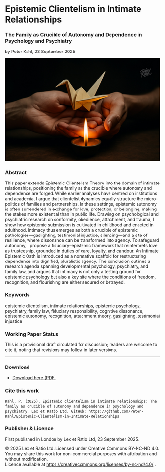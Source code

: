 # Epistemic Clientelism in Intimate Relationships

### The Family as Crucible of Autonomy and Dependence in Psychology and Psychiatry

by Peter Kahl, 23 September 2025

![Two hands holding a delicate origami bird above a glowing crucible or small flame. The bird is fragile yet emerging from fire.](https://github.com/Peter-Kahl/Epistemic-Clientelism-in-Intimate-Relationships/blob/main/origami.jpg?raw=true)

### Abstract

This paper extends Epistemic Clientelism Theory into the domain of intimate relationships, positioning the family as the crucible where autonomy and dependence are forged. While earlier analyses have centred on institutions and academia, I argue that clientelist dynamics equally structure the micro-politics of families and partnerships. In these settings, epistemic autonomy is often surrendered in exchange for love, protection, or belonging, making the stakes more existential than in public life. Drawing on psychological and psychiatric research on conformity, obedience, attachment, and trauma, I show how epistemic submission is cultivated in childhood and enacted in adulthood. Intimacy thus emerges as both a crucible of epistemic pathologies—gaslighting, testimonial injustice, silencing—and a site of resilience, where dissonance can be transformed into agency. To safeguard autonomy, I propose a fiduciary–epistemic framework that reinterprets love as trusteeship, grounded in duties of care, loyalty, and candour. An Intimate Epistemic Oath is introduced as a normative scaffold for restructuring dependence into dignified, pluralistic agency. The conclusion outlines a research agenda spanning developmental psychology, psychiatry, and family law, and argues that intimacy is not only a testing ground for epistemic psychology but also a key site where the conditions of freedom, recognition, and flourishing are either secured or betrayed.

### Keywords

epistemic clientelism, intimate relationships, epistemic psychology, psychiatry, family law, fiduciary responsibility, cognitive dissonance, epistemic autonomy, recognition, attachment theory, gaslighting, testimonial injustice

### Working Paper Status

This is a provisional draft circulated for discussion; readers are welcome to cite it, noting that revisions may follow in later versions.

---

### Download

- [Download here (PDF)](https://raw.githubusercontent.com/Peter-Kahl/Epistemic-Clientelism-in-Intimate-Relationships/master/Kahl_P_Epistemic_Clientelism_in_Intimate_Relationships_2025-09-23.pdf)

### Cite this work

```
Kahl, P. (2025). Epistemic clientelism in intimate relationships: The family as crucible of autonomy and dependence in psychology and psychiatry. Lex et Ratio Ltd. GitHub: https://github.com/Peter-Kahl/Epistemic-Clientelism-in-Intimate-Relationships
```

### Publisher & Licence

First published in London by Lex et Ratio Ltd, 23 September 2025.

© 2025 Lex et Ratio Ltd. Licensed under Creative Commons BY-NC-ND 4.0.\
You may share this work for non-commercial purposes with attribution and without modification.\
Licence available at https://creativecommons.org/licenses/by-nc-nd/4.0/ .